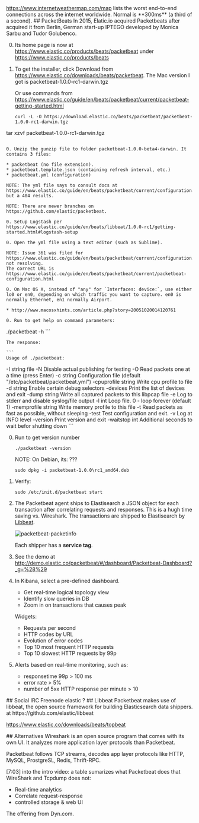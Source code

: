 <a target="_blank" href="https://www.internetweathermap.com/map">
https://www.internetweathermap.com/map</a>
lists the worst end-to-end connections across the internet worldwide.
Normal is **300ms** (a third of a second).

<a id="PacketBeats">
## PacketBeats</a>
In 2015, Elatic.io acquired Packetbeats after acquired it from Berlin, German start-up IPTEGO 
developed by Monica Sarbu and Tudor Golubenco.

0. Its home page is now at https://www.elastic.co/products/beats/packetbeat under https://www.elastic.co/products/beats

0. To get the installer, click Download from https://www.elastic.co/downloads/beats/packetbeat. 
   The Mac version I got is packetbeat-1.0.0-rc1-darwin.tgz

   Or use commands from https://www.elastic.co/guide/en/beats/packetbeat/current/packetbeat-getting-started.html

   ```
   curl -L -O https://download.elastic.co/beats/packetbeat/packetbeat-1.0.0-rc1-darwin.tgz
tar xzvf packetbeat-1.0.0-rc1-darwin.tgz
   ```

0. Unzip the gunzip file to folder packetbeat-1.0.0-beta4-darwin. It contains 3 files:

  * packetbeat (no file extension).
  * packetbeat.template.json (containing refresh interval, etc.) 
  * packetbeat.yml (configuration)

 NOTE: The yml file says to consult docs at https://www.elastic.co/guide/en/beats/packetbeat/current/configuration.html
   but a 404 results.
   
   NOTE: There are newer branches on https://github.com/elastic/packetbeat.

0. Setup Logstash per https://www.elastic.co/guide/en/beats/libbeat/1.0.0-rc1/getting-started.html#logstash-setup

0. Open the yml file using a text editor (such as Sublime).

   NOTE: Issue 361 was filed for https://www.elastic.co/guide/en/beats/packetbeat/current/configuration.html not resolving.
   The correct URL is https://www.elastic.co/guide/en/beats/packetbeat/current/packetbeat-configuration.html

0. On Mac OS X, instead of "any" for `Interfaces: device:`, use either lo0 or en0, depending on which traffic you want to capture. en0 is normally Ethernet, en1 normally Airport.

   * http://www.macosxhints.com/article.php?story=20051020014120761

0. Run to get help on command parameters:

   ```
   ./packetbeat -h
    ```
    
    The response:
    
    ```
    Usage of ./packetbeat:
  -I string
    	file
  -N	Disable actual publishing for testing
  -O	Read packets one at a time (press Enter)
  -c string
    	Configuration file (default "/etc/packetbeat/packetbeat.yml")
  -cpuprofile string
    	Write cpu profile to file
  -d string
    	Enable certain debug selectors
  -devices
    	Print the list of devices and exit
  -dump string
    	Write all captured packets to this libpcap file
  -e	Log to stderr and disable syslog/file output
  -l int
    	Loop file. 0 - loop forever (default 1)
  -memprofile string
    	Write memory profile to this file
  -t	Read packets as fast as possible, without sleeping
  -test
    	Test configuration and exit.
  -v	Log at INFO level
  -version
    	Print version and exit
  -waitstop int
    	Additional seconds to wait befor shutting down
    ```

0. Run to get version number 

   ```
   ./packetbeat -version
    ```

   NOTE: On Debian, its: ???
   
   ```
   sudo dpkg -i packetbeat-1.0.0\rc1_amd64.deb
   ```

0. Verify:

   ```
   sudo /etc/init.d/packetbeat start
   ```

0. The Packetbeat agent ships to Elastisearch a JSON object for each transaction
   after correlating requests and responses. This is a hugh time saving vs. Wireshark.
   The transactions are shipped to Elastisearch by <a href="#Libbeat">Libbeat</a>.

   ![packetbeat-packetinfo](https://cloud.githubusercontent.com/assets/300046/10984545/fb9e0144-83ce-11e5-8eb1-0d35e626594e.png)

   Each shipper has a **service tag**.

0. See the demo at http://demo.elastic.co/packetbeat/#/dashboard/Packetbeat-Dashboard?_g=%28%29

0. In Kibana, select a pre-defined dashboard.

   * Get real-time logical topology view
   * Identify slow queries in DB
   * Zoom in on transactions that causes peak 

   Widgets:
   
   * Requests per second
   * HTTP codes by URL
   * Evolution of error codes
   * Top 10 most frequent HTTP requests
   * Top 10 slowest HTTP requests by 99p

0. Alerts based on real-time monitoring, such as:

   *  responsetime 99p > 100 ms
   *  error rate > 5%
   *  number of 5xx HTTP response per minute > 10


<a id="Social">
## Social</a>
IRC Freenode elastic ?

<a id="Libbeat">
## Libbeat</a>
Packetbeat makes use of
 libbeat, the open source framework for building Elasticsearch data shippers. 
 at https://github.com/elastic/libbeat
 
 https://www.elastic.co/downloads/beats/topbeat
 
 
<a id="Alternatives">
## Alternatives</a>
Wireshark is an open source program that comes with its own UI.
It analyzes more application layer protocols than Packetbeat.

Packetbeat follows TCP streams, decodes app layer protocols like HTTP, MySQL, ProstgreSL, Redis, Thrift-RPC.

[7:03] into the intro video: a table sumarizes what Packetbeat does that WireShark and Tcpdump does not:

 * Real-time analytics
 * Correlate request-response
 * controlled storage & web UI


The offering from  Dyn.com.

